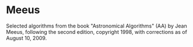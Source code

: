 Meeus
=====

Selected algorithms from the book "Astronomical Algorithms" (AA)
by Jean Meeus, following the second edition, copyright 1998,
with corrections as of August 10, 2009.
